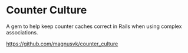# Counter Culture

A gem to help keep counter caches correct in Rails when using complex associations.

<https://github.com/magnusvk/counter_culture>
